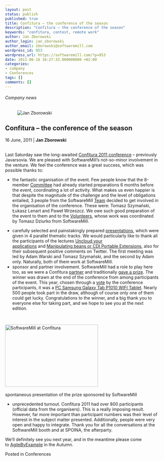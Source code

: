 ```yaml
---
layout: post
status: publish
published: true
title: Confitura – the conference of the season
description: "Confitura – the conference of the season"
keywords: "confitura, contest, remote work"
author: Jan Zborowski
author_login: jan_zborowski
author_email: zborowski@softwaremill.com
wordpress_id: 953
wordpress_url: https://softwaremill.com/?p=953
date: 2011-06-16 16:27:33.000000000 +02:00
categories:
- company
- Conferences
tags: []
comments: []
---
```


<h6>Company news</h6>
<div class="post-header clearfix">
<figure><div class="image"><img src="https://softwaremill.com/wp-content/uploads/2013/04/zborowski.jpg" alt="Jan Zborowski"></div></figure><div class="title">
<h2 class="font-dark-blue font-normal">Confitura – the conference of the season</h2>16 June, 2011 | <b>Jan Zborowski</b><br><br>
</div>
</div>
<div class="post-rows"><div class="text">
<p id="Postyarchiwalne-Confitura–theconferenceoftheseason">Last Saturday saw the long-awaited <a title="Confitura.pl" href="http://confitura.pl/" rel="nofollow">Confitura 2011 conference</a> – previously Javarsovia. We are pleased with SoftwareMill’s not-so-minor involvement in the venture. We feel the conference was a great success, which was possible thanks to:</p>
<ul>
<li>
<p>the fantastic organisation of the event. Few people know that the 8-member <a title="Confitura 2011 Committee" href="http://confitura.pl/kapitula" rel="nofollow">Committee</a> had already started preparations 6 months before the event, coordinating a lot of activity. What makes us even happier is that despite the magnitude of the challenge and the level of obligations entailed, 3 people from the SoftwareMill <a title="SoftwareMill Team" href="http://softwaremill.pl/zespol.html" rel="nofollow">Team</a> decided to get involved in the organisation of the conference. These were: Tomasz Szymański, Łukasz Lenart and Paweł Wrzeszcz. We owe such good preparation of the event to them and to the <a title="Confitura 2011 Volunteers" href="http://confitura.pl/view/9" rel="nofollow">Volunteers</a>, whose work was coordinated by Tomasz Dziurko from SoftwareMill.</p>
</li>
<li>carefully selected and painstakingly prepared <a title="Confitura 2011 presentations" href="http://confitura.pl/presentations" rel="nofollow">presentations</a>, which were given in 4 parallel thematic tracks. We would particularly like to thank all the participants of the lectures <a title="go to presentation" href="http://t.co/nCDan5R" rel="nofollow">Uncloud your applications</a> and <a title="go to presentation" href="http://slidesha.re/lvx3hh" rel="nofollow">Manipulating beans or CDI Portable Extensions</a>, also for their subsequent positive comments on Twitter. The first meeting was led by Adam Warski and Tomasz Szymański, and the second by Adam only. Naturally, both of them work at SoftwareMill.</li>
<li>sponsor and partner involvement. SoftwareMill had a role to play here too, as we were a Confitura <a title="SoftwareMill a Confitury 2011 partner!" href="http://softwaremill.pl/blog/?p=490" rel="nofollow">partner</a> and traditionally <a title="At Confitura 2011, SoftwareMill will give..." href="http://softwaremill.pl/blog/?p=519" rel="nofollow">gave a prize</a>. The winner was drawn at the end of the conference from among participants of the event. This year, chosen through a <a title="Confitura 2011 competition - Choose your prize" href="http://softwaremill.pl/blog/?p=501" rel="nofollow">vote</a> by the conference participants, it was a <a href="http://www.samsung.com/pl/consumer/mobile-phone/mobile-phones/smartphone/GT-P1010CWAXEO/index.idx?pagetype=prd_detail" rel="nofollow">PC Samsung Galaxy Tab P1010 WIFI Tablet</a>. Nearly 500 people took part in the draw, although of course only one of them could get lucky. Congratulations to the winner, and a big thank you to everyone else for taking part, and we hope to see you at the next edition.</li>
</ul>
<p> </p>
<p><img title="SoftwareMill at Confitura" alt="SoftwareMill at Confitura" src="https://kiwi.softwaremill.com/download/attachments/24412402/image2013-7-1%2012%3A53%3A17.png?version=1&amp;modificationDate=1372762358466&amp;api=v2" width="304" height="204" data-image-src="/download/attachments/24412402/image2013-7-1%2012%3A53%3A17.png?version=1&amp;modificationDate=1372762358466&amp;api=v2"> </p>
<p>spontaneous presentation of the prize sponsored by SoftwareMill</p>
<ul>
<li>unprecedented turnout. Confitura 2011 had over 800 participants (official data from the organisers). This is a really imposing result. However, far more important than participant numbers was their level of interest in the subject matter presented. Additionally, people were very open and happy to integrate. Thank you for all the conversations at the SoftwareMill booth and at SPOINA, the afterparty.</li>
</ul>
<p>We’ll definitely see you next year, and in the meantime please come to <a title="AgileByExample.com" href="http://agilebyexample.com/" rel="nofollow">AgileByExample</a> in the Autumn.</p>
</div></div>
<div class="post-footer">Posted in Conferences</div>
